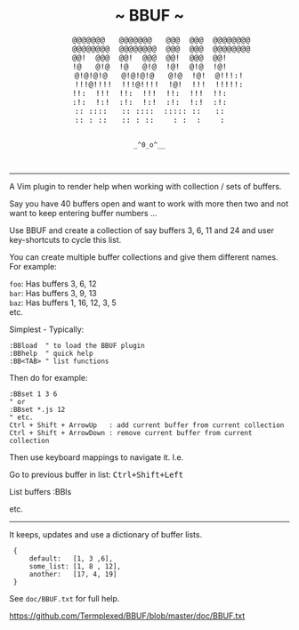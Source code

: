 <h1 align="center">~ BBUF ~</h1>
<div align="center">
<pre>
     @@@@@@@   @@@@@@@   @@@  @@@  @@@@@@@@
     @@@@@@@@  @@@@@@@@  @@@  @@@  @@@@@@@@
@@!  @@@  @@!  @@@  @@!  @@@  @@!
!@   @!@  !@   @!@  !@!  @!@  !@!
    @!@!@!@   @!@!@!@   @!@  !@!  @!!!:!
    !!!@!!!!  !!!@!!!!  !@!  !!!  !!!!!:
!!:  !!!  !!:  !!!  !!:  !!!  !!:
:!:  !:!  :!:  !:!  :!:  !:!  :!:
:: ::::   :: ::::  ::::: ::   ::
:: : ::   :: : ::    : :  :    :

    _^0_o^__
</pre>
</div>

---

A Vim plugin to render help when working with collection / sets of buffers.

Say you have 40 buffers open and want to work with more then two and not
want to keep entering buffer numbers ... 

Use BBUF and create a collection of say buffers 3, 6, 11 and 24 and user
key-shortcuts to cycle this list.

You can create multiple buffer collections and give them different names. For example:

`foo`: Has buffers 3, 6, 12<br>
`bar`: Has buffers 3, 9, 13<br>
`baz`: Has buffers 1, 16, 12, 3, 5<br>
etc.

Simplest - Typically:

```
:BBload  " to load the BBUF plugin
:BBhelp  " quick help
:BB<TAB> " list functions
```

Then do for example:

```
:BBset 1 3 6
" or
:BBset *.js 12
" etc.
Ctrl + Shift + ArrowUp   : add current buffer from current collection
Ctrl + Shift + ArrowDown : remove current buffer from current collection
```

Then use keyboard mappings to navigate it. I.e.

Go to previous buffer in list: <kbd>Ctrl+Shift+Left</kbd>

List buffers :BBls

etc.

---

It keeps, updates and use a dictionary of buffer lists.

```
 {
     default:   [1, 3 ,6],
     some_list: [1, 8 , 12],
     another:   [17, 4, 19]
 }

```

See `doc/BBUF.txt` for full help.

https://github.com/Termplexed/BBUF/blob/master/doc/BBUF.txt
